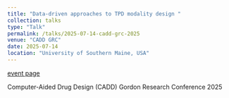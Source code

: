 ```yaml
---
title: "Data-driven approaches to TPD modality design "
collection: talks
type: "Talk"
permalink: /talks/2025-07-14-cadd-grc-2025
venue: "CADD GRC"
date: 2025-07-14
location: "University of Southern Maine, USA"
---
```


[event page](https://www.grc.org/computer-aided-drug-design-conference/2025/)

Computer-Aided Drug Design (CADD) Gordon Research Conference 2025

